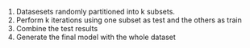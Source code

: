 1) Datasesets randomly partitioned into k subsets.
2) Perform k iterations using one subset as test and the others as train
3) Combine the test results
4) Generate the final model with the whole dataset